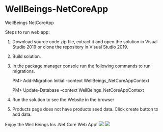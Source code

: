 # WellBeings-NetCoreApp
WellBeings NetCoreApp

Steps to run web app:
1. Download source code zip file, extract it and open the solution in Visual Studio 2019 or clone the repository in Visual Studio 2019.
2. Build solution.
3. In the package manager console run the following commands to run migrations.

      PM> Add-Migration Initial -context WellBeings_NetCoreAppContext
      
      PM> Update-Database -context WellBeings_NetCoreAppContext
4. Run the solution to see the Website in the browser
5. Products page does not have products seed data. Click create button to add data.

Enjoy the Well Beings Ins .Net Core Web App!
<img src="https://github.com/reojeffi/WellBeings-NetCoreApp/blob/master/WellBeings%20NetCoreApp/wwwroot/images/s1.png" />
<img src="https://github.com/reojeffi/WellBeings-NetCoreApp/blob/master/WellBeings%20NetCoreApp/wwwroot/images/s2.png" />


